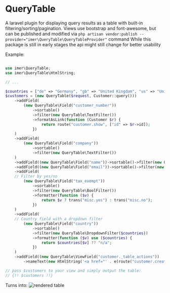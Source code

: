# QueryTable
A laravel plugin for displaying query results as a table with built-in filtering/sorting/pagination.
Views use bootstrap and font-awesome, but can be published and modified via `php artisan vendor:publish --provider="imer\QueryTable\QueryTableProvider"` command
While this package is still in early stages the api might still change for better usability

Example:
```php

use imer\QueryTable;
use imer\QueryTable\HtmlString;

// ...

$countries = ["de" => "Germany", "gb" => "United Kingdom", "us" => "United States"];
$customers = (new QueryTable($request, Customer::query()))
    ->addField(
        (new QueryTable\Field("customer_number"))
            ->sortable()
            ->filter(new QueryTable\TextFilter())
            ->formatAsLink(function (Customer $r) {
                return route("customer.show", ["id" => $r->id]);
            })
    )
    ->addField(
        (new QueryTable\Field("company"))
            ->sortable()
            ->filter(new QueryTable\TextFilter())
    )
    ->addField((new QueryTable\Field("name"))->sortable()->filter(new QueryTable\TextFilter()))
    ->addField((new QueryTable\Field("email"))->sortable()->filter(new QueryTable\TextFilter()))
    ->addField(
    // Filter by yes/no
        (new QueryTable\Field("tax_exempt"))
            ->sortable()
            ->filter(new QueryTable\BoolFilter())
            ->formatter(function ($v) {
                return $v ? trans("misc.yes") : trans("misc.no");
            })
    )
    ->addField(
    // Country field with a dropdown filter
        (new QueryTable\Field("country"))
            ->sortable()
            ->filter(new QueryTable\DropdownFilter($countries))
            ->formatter(function ($v) use ($countries) {
                return $countries[$v] ?? "n/a";
            })
    )
    ->addField((new QueryTable\ViewField("customer._table_actions"))
        ->nameText(new HtmlString('<a href="' . e(route("customer.create")). '" class="btn btn-success"><i class="fa fa-plus"></i></a>')));

// pass $customers to your view and simply output the table:
// {!! $customers !!}
```
Turns into:
![rendered table](https://share.dl.je/2023/06/2023-06-29_05-31-55_R80cj1SLUv.png)